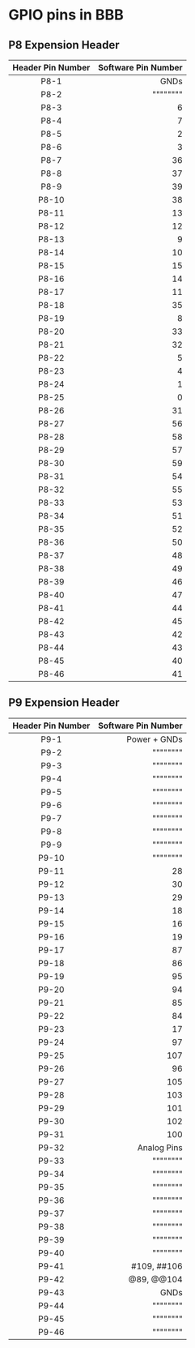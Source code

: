 # GPIO pins in BBB 


## P8 Expension Header

  | Header Pin Number | Software Pin Number |
  |:----------------:|----------:|
  | P8-1    | GNDs     |
  | P8-2    |  """"""""     |
  | P8-3    | 6     |
  | P8-4    | 7     |
  | P8-5    | 2     |
  | P8-6    | 3     |
  | P8-7    | 36     |
  | P8-8    | 37     |
  | P8-9    | 39     |
  | P8-10    | 38     |
  | P8-11    | 13     |
  | P8-12    | 12     |
  | P8-13    | 9     |
  | P8-14    | 10    |
  | P8-15    | 15     |
  | P8-16   | 14     |
  | P8-17    | 11     |
  | P8-18    | 35     |
  | P8-19    | 8     |
  | P8-20    | 33     |
  | P8-21   | 32     |
  | P8-22   | 5     |
  | P8-23  | 4     |
  | P8-24   | 1     |
  | P8-25  | 0     |
  | P8-26   | 31     |
  | P8-27   | 56     |
  | P8-28   | 58     |
  | P8-29  | 57     |
  | P8-30   | 59     |
  | P8-31   | 54     |
  | P8-32  | 55     |
  | P8-33   | 53     |
  | P8-34   | 51     |
  | P8-35   | 52     |
  | P8-36   | 50     |
  | P8-37   |  48    |
  | P8-38   | 49     |
  | P8-39   | 46     |
  | P8-40   | 47     |
  | P8-41   | 44     |
  | P8-42   | 45     |
  | P8-43   | 42     |
  | P8-44   | 43     |
  | P8-45   | 40     |
  | P8-46   | 41     |



## P9 Expension Header 

  | Header Pin Number | Software Pin Number |
  |:----------------:|----------:|
  | P9-1    | Power + GNDs    |
  | P9-2    | """"""""    |
  | P9-3    | """"""""    |
  | P9-4    | """"""""     |
  | P9-5    | """"""""     |
  | P9-6    | """"""""     |
  | P9-7    | """"""""     |
  | P9-8    | """"""""     |
  | P9-9    | """"""""     |
  | P9-10    | """"""""     |
  | P9-11    | 28     |
  | P9-12    | 30     |
  | P9-13    | 29     |
  | P9-14    |  18    |
  | P9-15    | 16     |
  | P9-16   | 19     |
  | P9-17    | 87     |
  | P9-18    | 86     |
  | P9-19    | 95     |
  | P9-20    | 94     |
  | P9-21   | 85     |
  | P9-22   | 84     |
  | P9-23  | 17     |
  | P9-24   | 97     |
  | P9-25  | 107     |
  | P9-26   | 96     |
  | P9-27   | 105     |
  | P9-28   | 103     |
  | P9-29  | 101     |
  | P9-30   | 102     |
  | P9-31   | 100     |
  | P9-32  | Analog Pins     |
  | P9-33   | """"""""     |
  | P9-34   | """"""""      |
  | P9-35   | """"""""      |
  | P9-36   | """"""""      |
  | P9-37   | """"""""      |
  | P9-38   | """"""""      |
  | P9-39   | """"""""      |
  | P9-40   | """"""""      |
  | P9-41   | #109, ##106     |
  | P9-42   | @89, @@104     |
  | P9-43   | GNDs     |
  | P9-44   | """"""""     |
  | P9-45   | """"""""      |
  | P9-46   | """"""""      |
